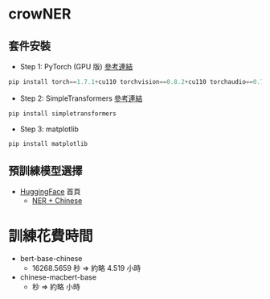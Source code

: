 # crowNER


## 套件安裝
- Step 1: PyTorch (GPU 版) [參考連結](https://pytorch.org/get-started/previous-versions/#linux-and-windows-13)
```python
pip install torch==1.7.1+cu110 torchvision==0.8.2+cu110 torchaudio==0.7.2 -f https://download.pytorch.org/whl/torch_stable.html
```

- Step 2: SimpleTransformers [參考連結](https://simpletransformers.ai/docs/installation/#installation-steps)
```python
pip install simpletransformers
```

- Step 3: matplotlib
```python
pip install matplotlib
```

## 預訓練模型選擇
- [HuggingFace](https://huggingface.co/) 首頁
  - [NER + Chinese](https://huggingface.co/models?sort=downloads&search=ner+chinese)

# 訓練花費時間
- bert-base-chinese
  - 16268.5659 秒 => 約略 4.519 小時
- chinese-macbert-base
  -  秒 => 約略  小時